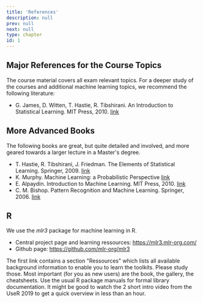 ```yaml
---
title: 'References'
description: null
prev: null
next: null
type: chapter
id: 1
---
```


<section class="c72e2d57">
<p class="de526628">


## Major References for the Course Topics

The course material covers all exam relevant topics. For a deeper study of the courses and additional machine learning topics, we recommend the following literature:

* G. James, D. Witten, T. Hastie, R. Tibshirani. An Introduction to Statistical Learning. MIT Press, 2010. [link](http://www-bcf.usc.edu/~gareth/ISL/)

## More Advanced Books

The following books are great, but quite detailed and involved, and more geared towards a larger lecture in a Master's degree.

* T. Hastie, R. Tibshirani, J. Friedman. The Elements of Statistical Learning. Springer, 2009. [link](https://web.stanford.edu/~hastie/ElemStatLearn/)
* K. Murphy. Machine Learning: a Probabilistic Perspective [link](https://www.cs.ubc.ca/~murphyk/MLbook/)
* E. Alpaydin. Introduction to Machine Learning. MIT Press, 2010. [link](http://www.cmpe.boun.edu.tr/~ethem/i2ml2e/)
* C. M. Bishop. Pattern Recognition and Machine Learning. Springer, 2006. [link](http://research.microsoft.com/en-us/um/people/cmbishop/prml/)

## R

We use the *mlr3* package for machine learning in R.

* Central project page and learning ressources: https://mlr3.mlr-org.com/
* Github page: https://github.com/mlr-org/mlr3

The first link contains a section "Ressources" which lists all available background information to enable you to learn the toolkits.
Please study those. Most important (for you as new users) are the book, the gallery, the cheatsheets.
Use the usual R package manuals for formal library documentation.
It might be good to watch the 2 short intro video from the UseR 2019 to get a quick overview in less than an hour.


</p>
</section>
